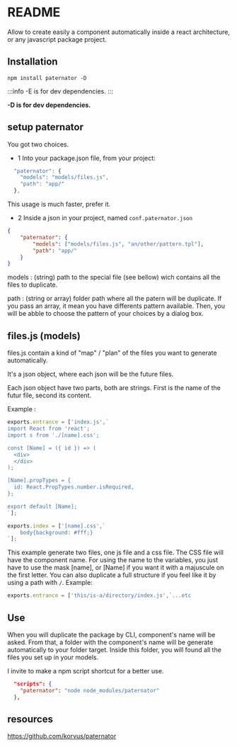 # README #

Allow to create easily a component automatically inside a react architecture, or any javascript package project.

## Installation

```
npm install paternator -D
```
:::info
-E is for dev dependencies.
:::

__-D is for dev dependencies.__


## setup paternator

You got two choices.
- 1 Into your package.json file, from your project:

```javascript
  "paternator": {
    "models": "models/files.js",
    "path": "app/"
  },
```
This usage is much faster, prefer it.

- 2 Inside a json in your project, named ``conf.paternator.json``
```json
{
	"paternator": {
		"models": ["models/files.js", "an/other/pattern.tpl"],
		"path": "app/"
	}
}
```


models : (string) path to the special file (see bellow) wich contains all the files to duplicate.

path : (string or array) folder path where all the patern will be duplicate. If you pass an array, it mean you have differents pattern available. Then, you will be abble to choose the pattern of your choices by a dialog box.

## files.js (models)

files.js contain a kind of "map" / "plan" of the files you want to generate automatically.

It's a json object, where each json will be the future files.

Each json object have two parts, both are strings. First is the name of the futur file, second its content.

Example :

```javascript
exports.entrance = ['index.js',`
import React from 'react';
import s from './[name].css';

const [Name] = ({ id }) => (
  <div>
  </div>
);

[Name].propTypes = {
  id: React.PropTypes.number.isRequired,
};

export default [Name];
`];

exports.index = ['[name].css',`
	body{background: #fff;}
`];
```
This example generate two files, one js file and a css file. The CSS file will have the component name.
For using the name to the variables, you just have to use the mask [name], or [Name] if you want it with a majuscule on the first letter.
You can also duplicate a full structure if you feel like it by using a path with ``/``.
Example:
```javascript
exports.entrance = ['this/is-a/directory/index.js',`...etc

```


## Use

When you will duplicate the package by CLI, component's name will be asked. From that, a folder with the component's name will be generate automatically to your folder target. Inside this folder, you will found all the files you set up in your models.

I invite to make a npm script shortcut for a better use.
```json
  "scripts": {
    "paternator": "node node_modules/paternator"
  },
```


## resources

https://github.com/korvus/paternator